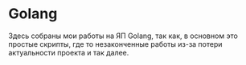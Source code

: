 # Golang
Здесь собраны мои работы на ЯП Golang, так как, в основном это простые скрипты, где то незаконченные работы из-за потери актуальности проекта и так далее.
